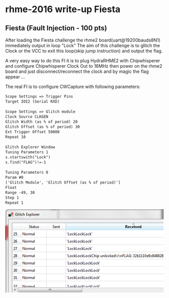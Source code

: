 # rhme-2016 write-up Fiesta

<a name="fiesta"></a>
## Fiesta (Fault Injection - 100 pts)

After loading the Fiesta challenge the rhme2 board(uart@19200bauds8N1) immediately output in loop "Lock"
The aim of this challenge is to glitch the Clock or the VCC to exit this loop(skip jump instruction) and output the flag.

A very easy way to do this FI it is to plug HydraRHME2 with Chipwhisperer and configure Chipwhisperer Clock Out to 16MHz then power on the rhme2 board and just disconnect/reconnect the clock and by magic the flag appear ...

The real FI is to configure CWCapture with following parameters:
```
Scope Settings => Trigger Pins
Target IOI2 (Serial RXD)

Scope Settings => Glitch module
Clock Source CLKGEN
Glitch Width (as % of period) 20
Glitch Offset (as % of period) 30
Ext Trigger Offset 50000
Repeat 10

Glitch Explorer Window
Tuning Parameters 1
s.startswith("Lock")
s.find("FLAG")!=-1

Tuning Parameters 0
Param #0
['Glitch Module', 'Glitch Offset (as % of period)']
Float
Range -49, 30
Step 1
Repeat 1
```

![Fiesta Unlock](Fiesta_Unlock.png)
